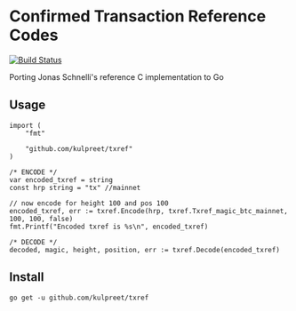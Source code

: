 # Confirmed Transaction Reference Codes

[![Build Status](https://travis-ci.org/kulpreet/txref.svg?branch=master)](https://travis-ci.org/kulpreet/txref)

Porting Jonas Schnelli's reference C implementation to Go

## Usage

```golang
import (
    "fmt"
    
	"github.com/kulpreet/txref"
)

/* ENCODE */
var encoded_txref = string
const hrp string = "tx" //mainnet

// now encode for height 100 and pos 100
encoded_txref, err := txref.Encode(hrp, txref.Txref_magic_btc_mainnet, 100, 100, false)
fmt.Printf("Encoded txref is %s\n", encoded_txref)

/* DECODE */
decoded, magic, height, position, err := txref.Decode(encoded_txref)
```

## Install

`go get -u github.com/kulpreet/txref`

